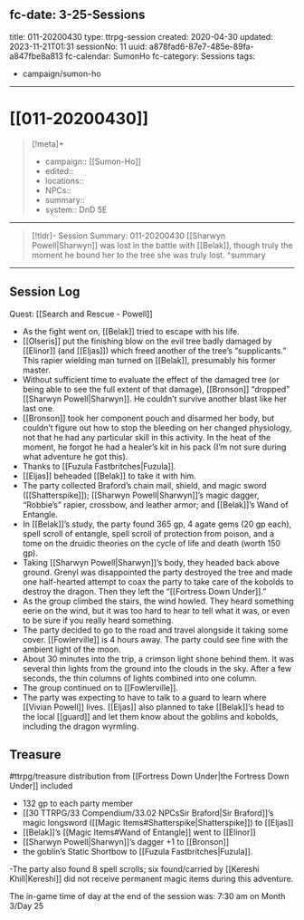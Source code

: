 fc-date: 3-25-Sessions
---
title: 011-20200430
type: ttrpg-session
created: 2020-04-30
updated: 2023-11-21T01:31
sessionNo: 11
uuid: a878fad6-87e7-485e-89fa-a847fbe8a813
fc-calendar: SumonHo
fc-category: Sessions
tags:
  - campaign/sumon-ho
---

# [[011-20200430]]

> [!meta]+
>
> - campaign:: [[Sumon-Ho]]
> - edited::
> - locations::
> - NPCs::
> - summary::
> - system:: DnD 5E

---

> [!tldr]- Session Summary: 011-20200430
> [[Sharwyn Powell|Sharwyn]] was lost in the battle with [[Belak]], though truly the moment he bound her to the tree she was truly lost.
>  ^summary

---


## Session Log

Quest: [[Search and Rescue - Powell]]

- As the fight went on, [[Belak]] tried to escape with his life.
- [[Olseris]] put the finishing blow on the evil tree badly damaged by [[Elinor]] (and [[Eljas]]) which freed another of the tree’s “supplicants.” This rapier wielding man turned on [[Belak]], presumably his former master.
- Without sufficient time to evaluate the effect of the damaged tree (or being able to see the full extent of that damage), [[Bronson]] “dropped” [[Sharwyn Powell|Sharwyn]]. He couldn’t survive another blast like her last one.
- [[Bronson]] took her component pouch and disarmed her body, but couldn’t figure out how to stop the bleeding on her changed physiology, not that he had any particular skill in this activity. In the heat of the moment, he forgot he had a healer’s kit in his pack (I’m not sure during what adventure he got this).
- Thanks to [[Fuzula Fastbritches|Fuzula]].
- [[Eljas]] beheaded [[Belak]] to take it with him.
- The party collected Braford’s chain mail, shield, and magic sword ([[Shatterspike]]); [[Sharwyn Powell|Sharwyn]]’s magic dagger, “Robbie’s” rapier, crossbow, and leather armor; and [[Belak]]’s Wand of Entangle.
- In [[Belak]]’s study, the party found 365 gp, 4 agate gems (20 gp each), spell scroll of entangle, spell scroll of protection from poison, and a tome on the druidic theories on the cycle of life and death (worth 150 gp).
- Taking [[Sharwyn Powell|Sharwyn]]’s body, they headed back above ground. Grenyl was disappointed the party destroyed the tree and made one half-hearted attempt to coax the party to take care of the kobolds to destroy the dragon. Then they left the “[[Fortress Down Under]].”
- As the group climbed the stairs, the wind howled. They heard something eerie on the wind, but it was too hard to hear to tell what it was, or even to be sure if you really heard something.
- The party decided to go to the road and travel alongside it taking some cover. [[Fowlerville]] is 4 hours away. The party could see fine with the ambient light of the moon.
- About 30 minutes into the trip, a crimson light shone behind them. It was several thin lights from the ground into the clouds in the sky. After a few seconds, the thin columns of lights combined into one column.
- The group continued on to [[Fowlerville]].
- The party was expecting to have to talk to a guard to learn where [[Vivian Powell]] lives. [[Eljas]] also planned to take [[Belak]]’s head to the local [[guard]] and let them know about the goblins and kobolds, including the dragon wyrmling.

## Treasure
#ttrpg/treasure distribution from [[Fortress Down Under|the Fortress Down Under]] included

- 132 gp to each party member
- [[30 TTRPG/33 Compendium/33.02 NPCsSir Braford|Sir Braford]]’s magic longsword ([[Magic Items#Shatterspike|Shatterspike]]) to [[Eljas]]
- [[Belak]]’s [[Magic Items#Wand of Entangle]] went to [[Elinor]]
- [[Sharwyn Powell|Sharwyn]]’s dagger +1 to [[Bronson]]
- the goblin’s Static Shortbow to [[Fuzula Fastbritches|Fuzula]]. 

-The party also found 8 spell scrolls; six found/carried by [[Kereshi Khill|Kereshi]] did not receive permanent magic items during this adventure.

The in-game time of day at the end of the session was: 7:30 am on Month 3/Day 25
